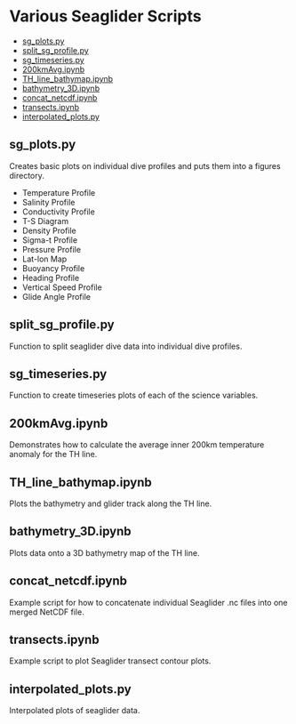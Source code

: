 # Various Seaglider Scripts
* [sg_plots.py](#sg_plotspy)
* [split_sg_profile.py](#split_sg_profilepy)
* [sg_timeseries.py](#sg_timeseriespy)
* [200kmAvg.ipynb](#200kmavgipynb)
* [TH_line_bathymap.ipynb](#th_line_bathymapipynb)
* [bathymetry_3D.ipynb](#bathymetry_3dipynb)
* [concat_netcdf.ipynb](#concat_netcdfipynb)
* [transects.ipynb](#transectsipynb)
* [interpolated_plots.py](#interpolated_plotspy)

## sg_plots.py ##
Creates basic plots on individual dive profiles and puts them into a figures directory.
- Temperature Profile
- Salinity Profile
- Conductivity Profile
- T-S Diagram
- Density Profile
- Sigma-t Profile
- Pressure Profile
- Lat-lon Map
- Buoyancy Profile
- Heading Profile
- Vertical Speed Profile
- Glide Angle Profile

## split_sg_profile.py ##
Function to split seaglider dive data into individual dive profiles.

## sg_timeseries.py ##
Function to create timeseries plots of each of the science variables.

## 200kmAvg.ipynb ##
Demonstrates how to calculate the average inner 200km temperature anomaly for the TH line.

## TH_line_bathymap.ipynb ##
Plots the bathymetry and glider track along the TH line.

## bathymetry_3D.ipynb ## 
Plots data onto a 3D bathymetry map of the TH line.

## concat_netcdf.ipynb ##
Example script for how to concatenate individual Seaglider .nc files into one merged NetCDF file.

## transects.ipynb ##
Example script to plot Seaglider transect contour plots.

## interpolated_plots.py ##
Interpolated plots of seaglider data.
